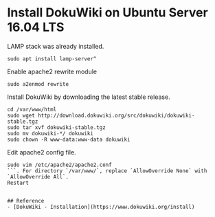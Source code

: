 # Install DokuWiki on Ubuntu Server 16.04 LTS

LAMP stack was already installed.
```shell
sudo apt install lamp-server^
```
Enable apache2 rewrite module
```shell
sudo a2enmod rewrite
```
Install DokuWiki by downloading the latest stable release.
```shell
cd /var/www/html
sudo wget http://download.dokuwiki.org/src/dokuwiki/dokuwiki-stable.tgz
sudo tar xvf dokuwiki-stable.tgz
sudo mv dokuwiki-*/ dokuwiki
sudo chown -R www-data:www-data dokuwiki
```
Edit apache2 config file.
```shell
sudo vim /etc/apache2/apache2.conf
```. For directory `/var/www/`, replace `AllowOverride None` with `AllowOverride All`.
Restart 


## Reference
- [DokuWiki - Installation](https://www.dokuwiki.org/install)